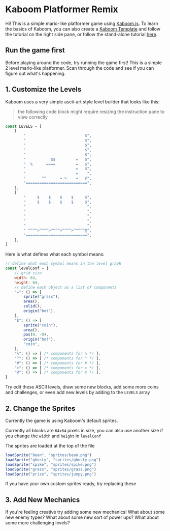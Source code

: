# Kaboom Platformer Remix

Hi! This is a simple mario-like platformer game using [Kaboom.js](https://kaboomjs.com/). To learn the basics of Kaboom, you can also create a [Kaboom Template](https://replit.com/@replit/Kaboom) and follow the tutorial on the right side pane, or follow the stand-alone tutorial [here](https://kaboomjs.com/doc/intro).

## Run the game first

Before playing around the code, try running the game first! This is a simple 2 level mario-like platformer. Scan through the code and see if you can figure out what's happening.

## 1. Customize the Levels

Kaboom uses a very simple ascii-art style level builder that looks like this:

> the following code block might require resizing the instruction pane to view correctly

```js
const LEVELS = [
	[
		"                          $",
		"                          $",
		"                          $",
		"                          $",
		"                          $",
		"           $$         =   $",
		"  %      ====         =   $",
		"                      =   $",
		"                      =    ",
		"       ^^      = >    =   @",
		"===========================",
	],
	[
		"     $    $    $    $     $",
		"     $    $    $    $     $",
		"                           ",
		"                           ",
		"                           ",
		"                           ",
		"                           ",
		" ^^^^>^^^^>^^^^>^^^^>^^^^^@",
		"===========================",
	],
]
```

Here is what defines what each symbol means:

```js
// define what each symbol means in the level graph
const levelConf = {
	// grid size
	width: 64,
	height: 64,
	// define each object as a list of components
	"=": () => [
		sprite("grass"),
		area(),
		solid(),
		origin("bot"),
	],
	"$": () => [
		sprite("coin"),
		area(),
		pos(0, -9),
		origin("bot"),
		"coin",
	],
	"%": () => [ /* components for % */ ],
	"^": () => [ /* components for ^ */ ],
	"#": () => [ /* components for # */ ],
	">": () => [ /* components for > */ ],
	"@": () => [ /* components for @ */ ],
}
```

Try edit these ASCII levels, draw some new blocks, add some more coins and challenges, or even add new levels by adding to the `LEVELS` array

## 2. Change the Sprites

Currently the game is using Kaboom's default sprites. 

Currently all blocks are `64x64` pixels in size, you can also use another size if you change the `width` and `height` in `levelConf`

The sprites are loaded at the top of the file

```js
loadSprite("bean", "sprites/bean.png")
loadSprite("ghosty", "sprites/ghosty.png")
loadSprite("spike", "sprites/spike.png")
loadSprite("grass", "sprites/grass.png")
loadSprite("prize", "sprites/jumpy.png")
```

If you have your own custom sprites ready, try replacing these

## 3. Add New Mechanics

If you're feeling creative try adding some new mechanics! What about some new enemy types? What about some new sort of power ups? What about some more challenging levels? 